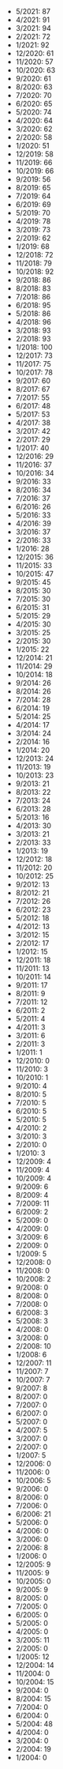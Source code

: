 *  5/2021: 87
*  4/2021: 91
*  3/2021: 94
*  2/2021: 72
*  1/2021: 92
*  12/2020: 61
*  11/2020: 57
*  10/2020: 63
*  9/2020: 61
*  8/2020: 63
*  7/2020: 70
*  6/2020: 65
*  5/2020: 74
*  4/2020: 64
*  3/2020: 62
*  2/2020: 58
*  1/2020: 51
*  12/2019: 58
*  11/2019: 66
*  10/2019: 66
*  9/2019: 56
*  8/2019: 65
*  7/2019: 64
*  6/2019: 69
*  5/2019: 70
*  4/2019: 78
*  3/2019: 73
*  2/2019: 62
*  1/2019: 68
*  12/2018: 72
*  11/2018: 79
*  10/2018: 92
*  9/2018: 86
*  8/2018: 83
*  7/2018: 86
*  6/2018: 95
*  5/2018: 86
*  4/2018: 96
*  3/2018: 93
*  2/2018: 93
*  1/2018: 100
*  12/2017: 73
*  11/2017: 75
*  10/2017: 78
*  9/2017: 60
*  8/2017: 67
*  7/2017: 55
*  6/2017: 48
*  5/2017: 53
*  4/2017: 38
*  3/2017: 42
*  2/2017: 29
*  1/2017: 40
*  12/2016: 29
*  11/2016: 37
*  10/2016: 34
*  9/2016: 33
*  8/2016: 34
*  7/2016: 37
*  6/2016: 26
*  5/2016: 33
*  4/2016: 39
*  3/2016: 37
*  2/2016: 33
*  1/2016: 28
*  12/2015: 36
*  11/2015: 33
*  10/2015: 47
*  9/2015: 45
*  8/2015: 30
*  7/2015: 30
*  6/2015: 31
*  5/2015: 29
*  4/2015: 30
*  3/2015: 25
*  2/2015: 30
*  1/2015: 22
*  12/2014: 21
*  11/2014: 29
*  10/2014: 18
*  9/2014: 26
*  8/2014: 26
*  7/2014: 28
*  6/2014: 19
*  5/2014: 25
*  4/2014: 17
*  3/2014: 24
*  2/2014: 16
*  1/2014: 20
*  12/2013: 24
*  11/2013: 19
*  10/2013: 23
*  9/2013: 21
*  8/2013: 22
*  7/2013: 24
*  6/2013: 28
*  5/2013: 16
*  4/2013: 30
*  3/2013: 21
*  2/2013: 33
*  1/2013: 19
*  12/2012: 18
*  11/2012: 20
*  10/2012: 25
*  9/2012: 13
*  8/2012: 21
*  7/2012: 26
*  6/2012: 23
*  5/2012: 18
*  4/2012: 13
*  3/2012: 15
*  2/2012: 17
*  1/2012: 15
*  12/2011: 18
*  11/2011: 13
*  10/2011: 14
*  9/2011: 17
*  8/2011: 9
*  7/2011: 12
*  6/2011: 2
*  5/2011: 4
*  4/2011: 3
*  3/2011: 6
*  2/2011: 3
*  1/2011: 1
*  12/2010: 0
*  11/2010: 3
*  10/2010: 1
*  9/2010: 4
*  8/2010: 5
*  7/2010: 5
*  6/2010: 5
*  5/2010: 5
*  4/2010: 2
*  3/2010: 3
*  2/2010: 0
*  1/2010: 3
*  12/2009: 4
*  11/2009: 4
*  10/2009: 4
*  9/2009: 6
*  8/2009: 4
*  7/2009: 11
*  6/2009: 2
*  5/2009: 0
*  4/2009: 0
*  3/2009: 6
*  2/2009: 0
*  1/2009: 5
*  12/2008: 0
*  11/2008: 0
*  10/2008: 2
*  9/2008: 0
*  8/2008: 0
*  7/2008: 0
*  6/2008: 3
*  5/2008: 3
*  4/2008: 0
*  3/2008: 0
*  2/2008: 10
*  1/2008: 6
*  12/2007: 11
*  11/2007: 7
*  10/2007: 7
*  9/2007: 8
*  8/2007: 0
*  7/2007: 0
*  6/2007: 0
*  5/2007: 0
*  4/2007: 5
*  3/2007: 0
*  2/2007: 0
*  1/2007: 5
*  12/2006: 0
*  11/2006: 0
*  10/2006: 5
*  9/2006: 0
*  8/2006: 0
*  7/2006: 0
*  6/2006: 21
*  5/2006: 0
*  4/2006: 0
*  3/2006: 0
*  2/2006: 8
*  1/2006: 0
*  12/2005: 9
*  11/2005: 9
*  10/2005: 0
*  9/2005: 9
*  8/2005: 0
*  7/2005: 0
*  6/2005: 0
*  5/2005: 0
*  4/2005: 0
*  3/2005: 11
*  2/2005: 0
*  1/2005: 12
*  12/2004: 14
*  11/2004: 0
*  10/2004: 15
*  9/2004: 0
*  8/2004: 15
*  7/2004: 0
*  6/2004: 0
*  5/2004: 48
*  4/2004: 0
*  3/2004: 0
*  2/2004: 19
*  1/2004: 0